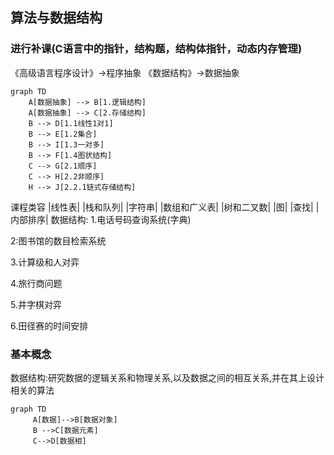 ## 算法与数据结构
### 进行补课(C语言中的指针，结构题，结构体指针，动态内存管理)
《高级语言程序设计》->程序抽象
《数据结构》->数据抽象
```mermaid
graph TD
    A[数据抽象] --> B[1.逻辑结构]
    A[数据抽象] --> C[2.存储结构]
    B --> D[1.1线性1对1]
    B --> E[1.2集合]
    B --> I[1.3一对多]
    B --> F[1.4图状结构]
    C --> G[2.1顺序]
    C --> H[2.2非顺序]
    H --> J[2.2.1链式存储结构]
```
课程类容
|线性表|
|栈和队列|
|字符串|
|数组和广义表|
|树和二叉数|
|图|
|查找|
|内部排序|
数据结构:
1.电话号码查询系统(字典)

2:图书馆的数目检索系统

3.计算级和人对弈

4.旅行商问题

5.井字棋对弈

6.田径赛的时间安排
### 基本概念
数据结构:研究数据的逻辑关系和物理关系,以及数据之间的相互关系,并在其上设计相关的算法
```mermaid
graph TD
     A[数据]-->B[数据对象]
     B -->C[数据元素]
     C-->D[数据相]
```
